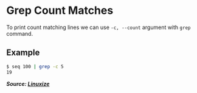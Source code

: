 # Grep Count Matches

To print count matching lines we can use `-c, --count` argument with `grep` command.

## Example

```bash
$ seq 100 | grep -c 5
19
```

**_Source: [Linuxize](https://linuxize.com/post/how-to-use-grep-command-to-search-files-in-linux/#count-matches)_**
